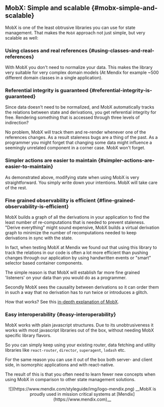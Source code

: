 ## MobX: Simple and scalable {#mobx-simple-and-scalable}

MobX is one of the least obtrusive libraries you can use for state management. That makes the `MobX` approach not just simple, but very scalable as well:

### Using classes and real references {#using-classes-and-real-references}

With MobX you don&#039;t need to normalize your data. This makes the library very suitable for very complex domain models (At Mendix for example ~500 different domain classes in a single application).

### Referential integrity is guaranteed {#referential-integrity-is-guaranteed}

Since data doesn&#039;t need to be normalized, and MobX automatically tracks the relations between state and derivations, you get referential integrity for free. Rendering something that is accessed through three levels of indirection?

No problem, MobX will track them and re-render whenever one of the references changes. As a result staleness bugs are a thing of the past. As a programmer you might forget that changing some data might influence a seemingly unrelated component in a corner case. MobX won&#039;t forget.

### Simpler actions are easier to maintain {#simpler-actions-are-easier-to-maintain}

As demonstrated above, modifying state when using MobX is very straightforward. You simply write down your intentions. MobX will take care of the rest.

### Fine grained observability is efficient {#fine-grained-observability-is-efficient}

MobX builds a graph of all the derivations in your application to find the least number of re-computations that is needed to prevent staleness. &quot;Derive everything&quot; might sound expensive, MobX builds a virtual derivation graph to minimize the number of recomputations needed to keep derivations in sync with the state.

In fact, when testing MobX at Mendix we found out that using this library to track the relations in our code is often a lot more efficient than pushing changes through our application by using handwritten events or &quot;smart&quot; selector based container components.

The simple reason is that MobX will establish far more fine grained &#039;listeners&#039; on your data than you would do as a programmer.

Secondly MobX sees the causality between derivations so it can order them in such a way that no derivation has to run twice or introduces a glitch.

How that works? See this [in-depth explanation of MobX](https://medium.com/@mweststrate/becoming-fully-reactive-an-in-depth-explanation-of-mobservable-55995262a254).

### Easy interoperability {#easy-interoperability}

MobX works with plain javascript structures. Due to its unobtrusiveness it works with most javascript libraries out of the box, without needing MobX specific library flavors.

So you can simply keep using your existing router, data fetching and utility libraries like `react-router`, `director`, `superagent`, `lodash` etc.

For the same reason you can use it out of the box both server- and client side, in isomorphic applications and with react-native.

The result of this is that you often need to learn fewer new concepts when using MobX in comparison to other state management solutions.

<center>![](https://www.mendix.com/styleguide/img/logo-mendix.png) __MobX is proudly used in mission critical systems at [Mendix](https://www.mendix.com)__</center>